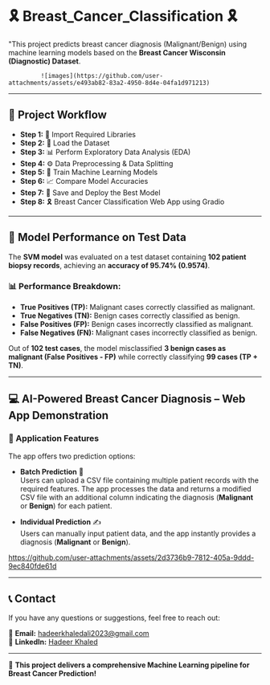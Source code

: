 # 🎗️ Breast_Cancer_Classification 🎗️
"This project predicts breast cancer diagnosis (Malignant/Benign) using machine learning models based on the **Breast Cancer Wisconsin (Diagnostic) Dataset**.


             ![images](https://github.com/user-attachments/assets/e493ab82-83a2-4950-8d4e-04fa1d971213)

---

## 📑 Project Workflow
- **Step 1:** 📂 Import Required Libraries
- **Step 2:** 📂 Load the Dataset  
- **Step 3:** 📊 Perform Exploratory Data Analysis (EDA)  
- **Step 4:** ⚙️ Data Preprocessing  & Data Splitting  
- **Step 5:** 🤖 Train Machine Learning Models  
- **Step 6:** 📈 Compare Model Accuracies  
- **Step 7:** 💾 Save and Deploy the Best Model  
- **Step 8:** 🎗️ Breast Cancer Classification Web App using Gradio 

---
## 🔬 Model Performance on Test Data

The **SVM model** was evaluated on a test dataset containing **102 patient biopsy records**, achieving an **accuracy of 95.74% (0.9574)**.

### 📊 Performance Breakdown:
- **True Positives (TP):** Malignant cases correctly classified as malignant.  
- **True Negatives (TN):** Benign cases correctly classified as benign.  
- **False Positives (FP):** Benign cases incorrectly classified as malignant.  
- **False Negatives (FN):** Malignant cases incorrectly classified as benign.  

Out of **102 test cases**, the model misclassified **3 benign cases as malignant (False Positives - FP)** while correctly classifying **99 cases (TP + TN)**.

---
## 💻 AI-Powered Breast Cancer Diagnosis – Web App Demonstration

### 🔹 Application Features  

The app offers two prediction options:  

- **Batch Prediction** 📂  
  Users can upload a CSV file containing multiple patient records with the required features. The app processes the data and returns a modified CSV file with an additional column indicating the diagnosis (**Malignant** or **Benign**) for each patient.  

- **Individual Prediction** ✍️  
  Users can manually input patient data, and the app instantly provides a diagnosis (**Malignant** or **Benign**).

  

https://github.com/user-attachments/assets/2d3736b9-7812-405a-9ddd-9ec840fde61d



---
## 📞 Contact  
If you have any questions or suggestions, feel free to reach out:  

📧 **Email:** hadeerkhaledali2023@gmail.com  
🔗 **LinkedIn:** [Hadeer Khaled](https://www.linkedin.com/in/hadeer-khaled-b18050210)  

---

🚀 **This project delivers a comprehensive Machine Learning pipeline for Breast Cancer Prediction!**  
